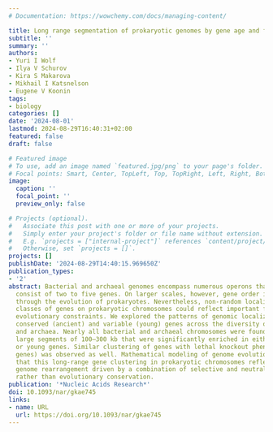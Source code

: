 ```yaml
---
# Documentation: https://wowchemy.com/docs/managing-content/

title: Long range segmentation of prokaryotic genomes by gene age and functionality
subtitle: ''
summary: ''
authors:
- Yuri I Wolf
- Ilya V Schurov
- Kira S Makarova
- Mikhail I Katsnelson
- Eugene V Koonin
tags:
- biology
categories: []
date: '2024-08-01'
lastmod: 2024-08-29T16:40:31+02:00
featured: false
draft: false

# Featured image
# To use, add an image named `featured.jpg/png` to your page's folder.
# Focal points: Smart, Center, TopLeft, Top, TopRight, Left, Right, BottomLeft, Bottom, BottomRight.
image:
  caption: ''
  focal_point: ''
  preview_only: false

# Projects (optional).
#   Associate this post with one or more of your projects.
#   Simply enter your project's folder or file name without extension.
#   E.g. `projects = ["internal-project"]` references `content/project/deep-learning/index.md`.
#   Otherwise, set `projects = []`.
projects: []
publishDate: '2024-08-29T14:40:15.969650Z'
publication_types:
- '2'
abstract: Bacterial and archaeal genomes encompass numerous operons that typically
  consist of two to five genes. On larger scales, however, gene order is poorly conserved
  through the evolution of prokaryotes. Nevertheless, non-random localization of different
  classes of genes on prokaryotic chromosomes could reflect important functional and
  evolutionary constraints. We explored the patterns of genomic localization of evolutionarily
  conserved (ancient) and variable (young) genes across the diversity of bacteria
  and archaea. Nearly all bacterial and archaeal chromosomes were found to encompass
  large segments of 100–300 kb that were significantly enriched in either ancient
  or young genes. Similar clustering of genes with lethal knockout phenotype (essential
  genes) was observed as well. Mathematical modeling of genome evolution suggests
  that this long-range gene clustering in prokaryotic chromosomes reflects perpetual
  genome rearrangement driven by a combination of selective and neutral processes
  rather than evolutionary conservation.
publication: '*Nucleic Acids Research*'
doi: 10.1093/nar/gkae745
links:
- name: URL
  url: https://doi.org/10.1093/nar/gkae745
---
```

